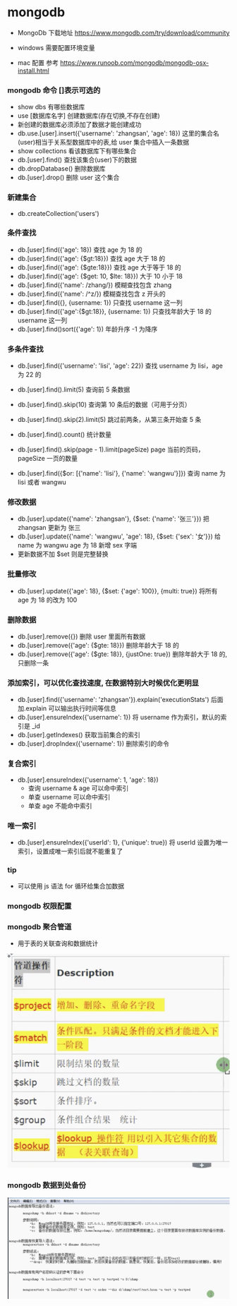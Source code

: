 # mongodb

- MongoDb 下载地址 https://www.mongodb.com/try/download/community

- windows 需要配置环境变量
- mac 配置 参考 https://www.runoob.com/mongodb/mongodb-osx-install.html

### mongodb 命令 []表示可选的

- show dbs 有哪些数据库
- use [数据库名字] 创建数据库(存在切换,不存在创建)
- 新创建的数据库必须添加了数据才能创建成功
- db.use.[user].insert({'username': 'zhangsan', 'age': 18}) 这里的集合名(user)相当于关系型数据库中的表,给 user 集合中插入一条数据
- show collections 看该数据库下有哪些集合
- db.[user].find() 查找该集合(user)下的数据
- db.dropDatabase() 删除数据库
- db.[user].drop() 删除 user 这个集合

### 新建集合

- db.createCollection('users')

### 条件查找

- db.[user].find({'age': 18}) 查找 age 为 18 的
- db.[user].find({'age': {\$gt:18}}) 查找 age 大于 18 的
- db.[user].find({'age': {\$gte:18}}) 查找 age 大于等于 18 的
- db.[user].find({'age': {$get: 10, $lte: 18}}) 大于 10 小于 18
- db.[user].find({'name': /zhang/}) 模糊查找包含 zhang
- db.[user].find({'name': /^z/}) 模糊查找包含 z 开头的
- db.[user].find({}, {username: 1}) 只查找 username 这一列
- db.[user].find({'age':{\$gt:18}}, {username: 1}) 只查找年龄大于 18 的 username 这一列
- db.[user].find()sort({'age': 1}) 年龄升序 -1 为降序

### 多条件查找

- db.[user].find({'username': 'lisi', 'age': 22}) 查找 username 为 lisi，age 为 22 的
- db.[user].find().limit(5) 查询前 5 条数据
- db.[user].find().skip(10) 查询第 10 条后的数据（可用于分页）
- db.[user].find().skip(2).limit(5) 跳过前两条，从第三条开始查 5 条

- db.[user].find().count() 统计数量

- db.[user].find().skip(page - 1).limit(pageSize) page 当前的页码， pageSize 一页的数量

- db.[user].find({\$or: [{'name': 'lisi'}, {'name': 'wangwu'}]}) 查询 name 为 lisi 或者 wangwu

### 修改数据

- db.[user].update({'name': 'zhangsan'}, {\$set: {'name': '张三'}}) 把 zhangsan 更新为 张三
- db.[user].update({'name': 'wangwu', 'age': 18}, {\$set: {'sex': '女'}}) 给 name 为 wangwu age 为 18 新增 sex 字端
- 更新数据不加 \$set 则是完整替换

### 批量修改

- db.[user].update({'age': 18}, {\$set: {'age': 100}}, {multi: true}) 将所有 age 为 18 的改为 100

### 删除数据

- db.[user].remove({}) 删除 user 里面所有数据
- db.[user].remove({'age': {\$gte: 18}}) 删除年龄大于 18 的
- db.[user].remove({'age': {\$gte: 18}}, {justOne: true}) 删除年龄大于 18 的,只删除一条

### 添加索引，可以优化查找速度, 在数据特别大时候优化更明显

- db.[user].find({'username': 'zhangsan'}).explain('executionStats') 后面加.explain 可以输出执行时间等信息
- db.[user].ensureIndex({'username': 1}) 将 username 作为索引，默认的索引是 \_id
- db.[user].getIndexes() 获取当前集合的索引
- db.[user].dropIndex({'username': 1}) 删除索引的命令

### 复合索引

- db.[user].ensureIndex({'username': 1, 'age': 18})
  - 查询 username & age 可以命中索引
  - 单查 username 可以命中索引
  - 单查 age 不能命中索引

### 唯一索引

- db.[user].ensureIndex({'userId': 1}, {'unique': true}) 将 userId 设置为唯一索引，设置成唯一索引后就不能重复了

### tip

- 可以使用 js 语法 for 循环给集合加数据

### mongodb 权限配置

### mongodb 聚合管道

- 用于表的关联查询和数据统计

![聚合管道](./img/mongodb01.jpg)

### mongodb 数据到处备份

![备份导入](./img/mongodb02.jpg)
